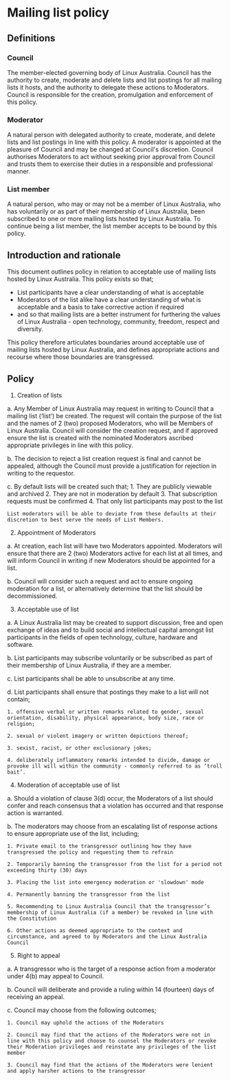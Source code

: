 Mailing list policy
===================

Definitions
-----------

### Council
The member-elected governing body of Linux Australia. Council has the authority to create, moderate and delete lists and list postings for all mailing lists it hosts, and the authority to delegate these actions to Moderators. Council is responsible for the creation, promulgation and enforcement of this policy.

### Moderator
A natural person with delegated authority to create, moderate, and delete lists and list postings in line with this policy. A moderator is appointed at the pleasure of Council and may be changed at Council's discretion. Council authorises Moderators to act without seeking prior approval from Council and trusts them to exercise their duties in a responsible and professional manner.


### List member
A natural person, who may or may not be a member of Linux Australia, who has voluntarily or as part of their membership of Linux Australia, been subscribed to one or more mailing lists hosted by Linux Australia. To continue being a list member, the list member accepts to be bound by this policy.

Introduction and rationale
--------------------------

This document outlines policy in relation to acceptable use of mailing lists hosted by Linux Australia. This policy exists so that;

* List participants have a clear understanding of what is acceptable
* Moderators of the list alike have a clear understanding of what is acceptable and a basis to take corrective action if required
* and so that mailing lists are a better instrument for furthering the values of Linux Australia - open technology, community, freedom, respect and diversity.


This policy therefore articulates boundaries around acceptable use of mailing lists hosted by Linux Australia, and defines appropriate actions and recourse where those boundaries are transgressed.

Policy
------

1. Creation of lists

  a. Any Member of Linux Australia may request in writing to Council that a mailing list (‘list’) be created. The request will contain the purpose of the list and the names of 2 (two) proposed Moderators, who will be Members of Linux Australia. Council will consider the creation request, and if approved ensure the list is created with the nominated Moderators ascribed appropriate privileges in line with this policy.

  b. The decision to reject a list creation request is final and cannot be appealed, although the Council must provide a justification for rejection in writing to the requestor.

  c. By default lists will be created such that;
    1. They are publicly viewable and archived
    2. They are not in moderation by default
    3. That subscription requests must be confirmed
    4. That only list participants may post to the list

    List moderators will be able to deviate from these defaults at their discretion to best serve the needs of List Members.

2. Appointment of Moderators

  a. At creation, each list will have two Moderators appointed. Moderators will ensure that there are 2 (two) Moderators active for each list at all times, and will inform Council in writing if new Moderators should be appointed for a list.

  b. Council will consider such a request and act to ensure ongoing moderation for a list, or alternatively determine that the list should be decommissioned.

3. Acceptable use of list

  a. A Linux Australia list may be created to support discussion, free and open exchange of ideas and to build social and intellectual capital amongst list participants in the fields of open technology, culture, hardware and software.

  b. List participants may subscribe voluntarily or be subscribed as part of their membership of Linux Australia, if they are a member.

  c. List participants shall be able to unsubscribe at any time.

  d. List participants shall ensure that postings they make to a list will not contain;

    1. offensive verbal or written remarks related to gender, sexual orientation, disability, physical appearance, body size, race or religion;

    2. sexual or violent imagery or written depictions thereof;

    3. sexist, racist, or other exclusionary jokes;

    4. deliberately inflammatory remarks intended to divide, damage or provoke ill will within the community - commonly referred to as ‘troll bait’.

4. Moderation of acceptable use of list

  a. Should a violation of clause 3(d) occur, the Moderators of a list should confer and reach consensus that a violation has occurred and that response action is warranted.

  b. The moderators may choose from an escalating list of response actions to ensure appropriate use of the list, including;

    1. Private email to the transgressor outlining how they have transgressed the policy and requesting them to refrain

    2. Temporarily banning the transgressor from the list for a period not exceeding thirty (30) days

    3. Placing the list into emergency moderation or 'slowdown' mode

    4. Permanently banning the transgressor from the list

    5. Recommending to Linux Australia Council that the transgressor’s membership of Linux Australia (if a member) be revoked in line with the Constitution

    6. Other actions as deemed appropriate to the context and circumstance, and agreed to by Moderators and the Linux Australia Council

5. Right to appeal

  a. A transgressor who is the target of a response action from a moderator under 4(b) may appeal to Council.

  b. Council will deliberate and provide a ruling within 14 (fourteen) days of receiving an appeal.

  c. Council may choose from the following outcomes;

    1. Council may uphold the actions of the Moderators

    2. Council may find that the actions of the Moderators were not in line with this policy and choose to counsel the Moderators or revoke their Moderation privileges and reinstate any privileges of the list member

    3. Council may find that the actions of the Moderators were lenient and apply harsher actions to the transgressor
